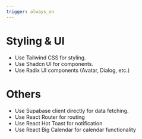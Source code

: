 ```yaml
---
trigger: always_on
---
```


# Styling & UI
- Use Tailwind CSS for styling.
- Use Shadcn UI for components.
- Use Radix UI components (Avatar, Dialog, etc.)

# Others
- Use Supabase client directly for data fetching.
- Use React Router for routing
- Use React Hot Toast for notification
- Use React Big Calendar for calendar functionality